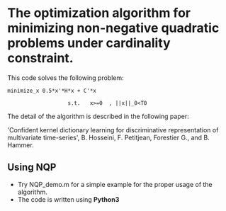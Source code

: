 # The optimization algorithm for minimizing non-negative quadratic problems under cardinality constraint.

This code solves the following problem:

`minimize_x 0.5*x'*H*x + C'*x`

  `                   s.t.   x>=0  , ||x||_0<T0`

The detail of the algorithm is described in the following paper:

'Confident kernel dictionary learning for discriminative representation
of multivariate time-series', B. Hosseini, F. Petitjean, Forestier G., and B. Hammer.

## Using NQP
- Try NQP_demo.m for a simple example for the proper usage of the algorithm.
- The code is written using **Python3**
